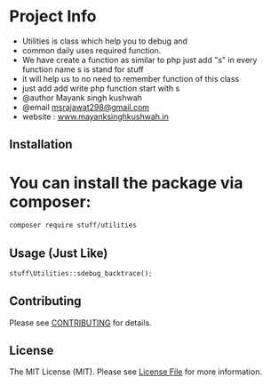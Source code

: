 # Project Info

 - Utilities is class which help you to debug and
 - common daily uses required function.
 - We have create a function as similar to php just add "s" in every function name s is stand for stuff
 - it will help us to no need to remember function of this class
 - just add add write php function start with s
 - @author Mayank singh kushwah
 - @email <msrajawat298@gmail.com>
 - website : www.mayanksinghkushwah.in
 
## Installation

# You can install the package via composer:

```bash
composer require stuff/utilities
```

## Usage (Just Like)

```php
stuff\Utilities::sdebug_backtrace();
```

## Contributing

Please see [CONTRIBUTING](.github/CONTRIBUTING.md) for details.

## License

The MIT License (MIT). Please see [License File](LICENSE.md) for more information.
